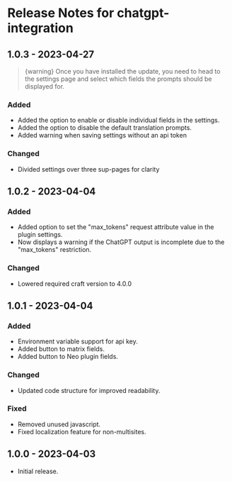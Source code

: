 # Release Notes for chatgpt-integration

## 1.0.3 - 2023-04-27
> {warning} Once you have installed the update, you need to head to the settings page and select which fields the prompts should be displayed for.

### Added
- Added the option to enable or disable individual fields in the settings.
- Added the option to disable the default translation prompts.
- Added warning when saving settings without an api token

### Changed
- Divided settings over three sup-pages for clarity

## 1.0.2 - 2023-04-04

### Added
- Added option to set the "max_tokens" request attribute value in the plugin settings.
- Now displays a warning if the ChatGPT output is incomplete due to the "max_tokens" restriction.  

### Changed
- Lowered required craft version to 4.0.0

## 1.0.1 - 2023-04-04

### Added
- Environment variable support for api key.
- Added button to matrix fields.
- Added button to Neo plugin fields.

### Changed
- Updated code structure for improved readability.

### Fixed
- Removed unused javascript.
- Fixed localization feature for non-multisites.

## 1.0.0 - 2023-04-03
- Initial release.
